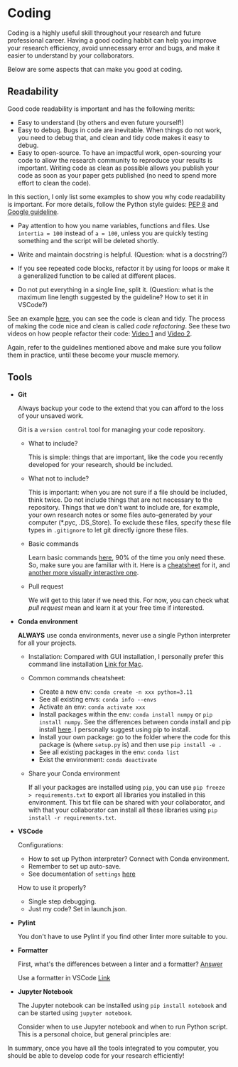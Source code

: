 # Coding

Coding is a highly useful skill throughout your research and future professional career. 
Having a good coding habbit can help you improve your research efficiency, avoid unnecessary error and bugs, and make it easier to understand by your collaborators. 

Below are some aspects that can make you good at coding.

## Readability

Good code readability is important and has the following merits:
- Easy to understand (by others and even future yourself!)
- Easy to debug. Bugs in code are inevitable. When things do not work, you need to debug that, and clean and tidy code makes it easy to debug.
- Easy to open-source. To have an impactful work, open-sourcing your code to allow the research community to reproduce your results is important. Writing code as clean as possible allows you publish your code as soon as your paper gets published (no need to spend more effort to clean the code).

In this section, I only list some examples to show you why code readability is important. For more details, follow the Python style guides: [PEP 8](https://peps.python.org/pep-0008/) and [Google guideline](https://google.github.io/styleguide/pyguide.html).

- Pay attention to how you name variables, functions and files. Use `intertia = 100` instead of `a = 100`, unless you are quickly testing something and the script will be deleted shortly.

- Write and maintain docstring is helpful. (Question: what is a docstring?)

- If you see repeated code blocks, refactor it by using for loops or make it a generalized function to be called at different places.

- Do not put everything in a single line, split it. (Question: what is the maximum line length suggested by the guideline? How to set it in VSCode?)

See an example [here](https://github.com/openai/spinningup/blob/master/spinup/algos/pytorch/ppo/ppo.py), you can see the code is clean and tidy. The process of making the code nice and clean is called _code refactoring_. See these two videos on how people refactor their code: [Video 1](https://www.bilibili.com/video/BV1xT4y1B7yk) and [Video 2](https://www.bilibili.com/video/BV1QB4y1y7Tr/).

Again, refer to the guidelines mentioned above and make sure you follow them in practice, until these become your muscle memory.

## Tools
- __Git__
  
  Always backup your code to the extend that you can afford to the loss of your unsaved work.

  Git is a `version control` tool for managing your code repository.

  - What to include? 

    This is simple: things that are important, like the code you recently developed for your research, should be included.

  - What not to include? 
    
    This is important: when you are not sure if a file should be included, think twice. Do not include things that are not necessary to the repository. Things that we don't want to include are, for example, your own research notes or some files auto-generated by your computer (*.pyc, .DS_Store). To exclude these files, specify these file types in `.gitignore` to let git directly ignore these files.

  - Basic commands

    Learn basic commands [here](https://docs.github.com/en/get-started/using-git/about-git#basic-git-commands), 90\% of the time you only need these. So, make sure you are familiar with it. Here is a [cheatsheet](https://training.github.com/downloads/zh_CN/github-git-cheat-sheet/) for it, and [another more visually interactive one](https://ndpsoftware.com/git-cheatsheet.html).

  - Pull request
    
    We will get to this later if we need this. For now, you can check what _pull request_ mean and learn it at your free time if interested.

- __Conda environment__

  __ALWAYS__ use conda environments, never use a single Python interpreter for all your projects. 
  
  - Installation: Compared with GUI installation, I personally prefer this command line installation [Link for Mac](https://docs.anaconda.com/free/anaconda/install/mac-os/#command-line-install).

  - Common commands cheatsheet:
  
    - Create a new env: `conda create -n xxx python=3.11`
    - See all existing envs: `conda info --envs`
    - Activate an env: `conda activate xxx`
    - Install packages within the env: `conda install numpy` or `pip install numpy`. See the differences between conda install and pip install [here](https://stackoverflow.com/questions/20994716/what-is-the-difference-between-pip-and-conda). I personally suggest using pip to install.
    - Install your own package: go to the folder where the code for this package is (where `setup.py` is) and then use `pip install -e .`
    - See all existing packages in the env: `conda list`
    - Exist the environment: `conda deactivate`

  - Share your Conda environment

    If all your packages are installed using `pip`, you can use `pip freeze > requirements.txt` to export all libraries you installed in this environment. This txt file can be shared with your collaborator, and with that your collaborator can install all these libraries using `pip install -r requirements.txt`.

- __VSCode__
  
  Configurations:
  - How to set up Python interpreter? Connect with Conda environment.
  - Remember to set up auto-save.
  - See documentation of `settings` [here](https://code.visualstudio.com/docs/getstarted/settings)

  How to use it properly?
  - Single step debugging.
  - Just my code? Set in launch.json.

- __Pylint__

  You don't have to use Pylint if you find other linter more suitable to you.

- __Formatter__

  First, what's the differences between a linter and a formatter? [Answer](https://nono.ma/linter-vs-formatter)

  Use a formatter in VSCode [Link](https://code.visualstudio.com/docs/python/formatting)


- __Jupyter Notebook__

  The Jupyter notebook can be installed using `pip install notebook` and can be started using `jupyter notebook`. 

  Consider when to use Jupyter notebook and when to run Python script. This is a personal choice, but general principles are:

In summary, once you have all the tools integrated to you computer, you should be able to develop code for your research efficiently!


